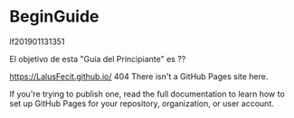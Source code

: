 # BeginGuide

lf201901131351

El objetivo de esta "Guía del Principiante" es ??

https://LalusFecit.github.io/
404
There isn't a GitHub Pages site here.

If you're trying to publish one, read the full documentation to learn how to set up GitHub Pages for your repository, organization, or user account.
